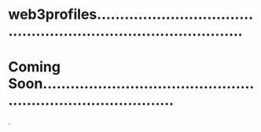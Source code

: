# web3profiles.....................................................................................
# Coming Soon..................................................................................
.
